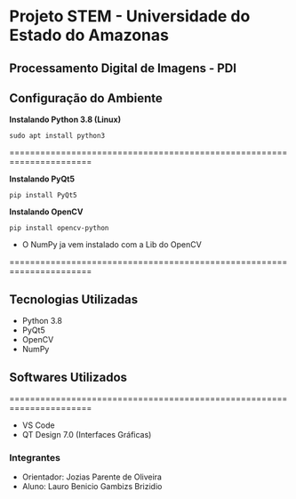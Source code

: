 # Projeto STEM - Universidade do Estado do Amazonas
## Processamento Digital de Imagens - PDI

## Configuração do Ambiente


**Instalando Python 3.8 (Linux)**
```
sudo apt install python3
```
======================================================================

**Instalando PyQt5**
```
pip install PyQt5

```

**Instalando OpenCV**
```
pip install opencv-python

```
* O NumPy ja vem instalado com a Lib do OpenCV


======================================================================

## Tecnologias Utilizadas

- Python 3.8
- PyQt5
- OpenCV
- NumPy


## Softwares Utilizados
======================================================================

- VS Code
- QT Design 7.0 (Interfaces Gráficas)

### Integrantes
- Orientador: Jozias Parente de Oliveira
- Aluno: Lauro Benicio Gambizs Brizidio

